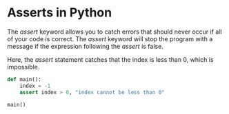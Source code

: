 # Asserts in Python
The _assert_ keyword allows you to catch errors that should never occur if all of your code is correct. The _assert_ keyword will stop the program with a message
if the expression following the _assert_ is false.

Here, the _assert_ statement catches that the index is less than 0, which is impossible.
```Python
def main():
    index = -1
    assert index > 0, "index cannot be less than 0"

main()
```
